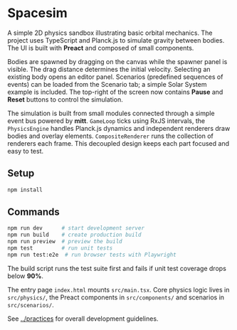 # Spacesim

A simple 2D physics sandbox illustrating basic orbital mechanics. The project uses TypeScript and Planck.js to simulate gravity between bodies. The UI is built with **Preact** and composed of small components.

Bodies are spawned by dragging on the canvas while the spawner panel is visible. The drag distance determines the initial velocity. Selecting an existing body opens an editor panel. Scenarios (predefined sequences of events) can be loaded from the Scenario tab; a simple Solar System example is included.
The top-right of the screen now contains **Pause** and **Reset** buttons to control the simulation.

The simulation is built from small modules connected through a simple event bus powered by **mitt**. `GameLoop` ticks using RxJS intervals, the `PhysicsEngine` handles Planck.js dynamics and independent renderers draw bodies and overlay elements. `CompositeRenderer` runs the collection of renderers each frame. This decoupled design keeps each part focused and easy to test.

## Setup
```bash
npm install
```

## Commands
```bash
npm run dev      # start development server
npm run build    # create production build
npm run preview  # preview the build
npm test         # run unit tests
npm run test:e2e  # run browser tests with Playwright
```

The build script runs the test suite first and fails if unit test coverage drops below **90%**.

The entry page `index.html` mounts `src/main.tsx`. Core physics logic lives in `src/physics/`, the Preact components in `src/components/` and scenarios in `src/scenarios/`.

See [../practices](../practices) for overall development guidelines.
